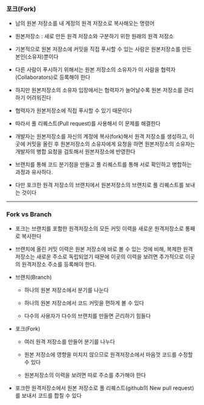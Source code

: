 ### 포크(Fork)

- 남의 원본 저장소를 내 계정의 원격 저장소로 복사해오는 명령어

- 원본저장소 : 새로 만든 원격 저장소와 구분하기 위한 원래의 원격 저장소

- 기본적으로 원본 저장소에 커밋을 직접 푸시할 수 있는 사람은 원본저장소를 만든 본인(소유자)뿐이다

- 다른 사람이 푸시하기 위해서는 원본 저장소의 소유자가 이 사람을 협력자(Collaborators)로 등록해야 한다

- 하지만 원본저장소의 소유자 입장에서는 협력자가 늘어날수록 원본 저장소를 관리하기 어려워진다

- 협력자가 원본저장소에 직접 푸시할 수 있기 때문이다

- 따라서 풀 리퀘스트(Pull request)를 사용해서 이 문제를 해결한다

- 개발자는 원본저장소를 자신의 계정에 복사(fork)해서 원격 저장소를 생성하고, 이 곳에 커밋을 올린 후 원본저장소의 소유자에게 요청을 하면 원본저장소의 소유자는 개발자의 병합 요청을 검토해서 원본저장소에 반영한다

- 브랜치를 통해 코드 분기점을 만들고 풀 리퀘스트를 통해 서로 확인하고 병합하는 과정과 유사하다.

- 다만 포크한 원격 저장소의 브랜치에서 원본저장소의 브랜치로 풀 리퀘스트를 보내는 것이다

---

### Fork vs Branch

- 포크는 브랜치를 포함한 원격저장소의 모든 커밋 이력을 새로운 원격저장소로 통째로 복사한다

- 브랜치에 올린 커밋 이력은 원본 저장소에 바로 볼 수 있는 것에 비해, 복제한 원격 저장소는 새로운 주소로 독립되었기 때문에 이곳의 이력을 보려면 추가적으로 이곳의 원격저장소 주소를 등록해야 한다.

- 브랜치(Branch)

  - 하나의 원본 저장소에서 분기를 나눈다

  - 하나의 원본 저장소에서 코드 커밋을 편하게 볼 수 있다

  - 다수의 사용자가 다수의 브랜치를 만들면 곤리하기 힘들다

- 포크(Fork)

  - 여러 원격 저장소를 만들어 분기를 나누다

  - 원본 저장소에 영향을 미치지 않으므로
    원격저장소에서 마음껏 코드를 수정할 수 있다

  - 원본저장소의 이력을 보려면 따로 주소를 추가해야 한다

- 포크한 원격저장소에서 원본 저장소로 풀 리퀘스트(github의 New pull request)를 보내서 코드를 합칠 수 있다
